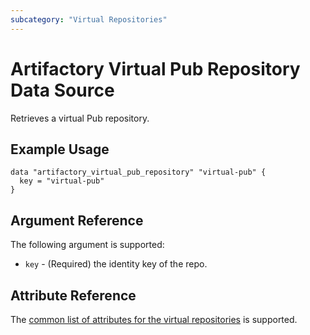 ```yaml
---
subcategory: "Virtual Repositories"
---
```

# Artifactory Virtual Pub Repository Data Source

Retrieves a virtual Pub repository.

## Example Usage

```hcl
data "artifactory_virtual_pub_repository" "virtual-pub" {
  key = "virtual-pub"
}
```

## Argument Reference

The following argument is supported:

* `key` - (Required) the identity key of the repo.

## Attribute Reference

The [common list of attributes for the virtual repositories](../resources/virtual.md) is supported.
